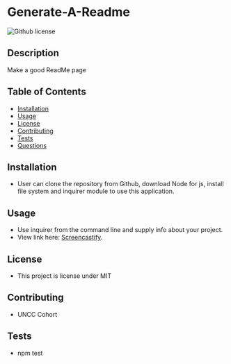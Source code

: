 # Generate-A-Readme
  ![Github license](http://img.shields.io/badge/license-MIT-blue.svg)

  ## Description 
  Make a good ReadMe page

  ## Table of Contents
  * [Installation](#installation)
  * [Usage](#usage)
  * [License](#license)
  * [Contributing](#contributing)
  * [Tests](#tests)
  * [Questions](#questions)
  

  ## Installation 
   * User can clone the repository from Github, download Node for js, install file system and inquirer module to use this application. 

  ## Usage 
   * Use inquirer from the command line and supply info about your project.  
   * View link here:  [Screencastify](https://drive.google.com/file/d/12SPuDwCze6Wz6QCg1MJx8TYrUHXSmk79/view).


  ## License 
   * This project is license under MIT

  ## Contributing 
   * UNCC Cohort

  ## Tests
   * npm test
  
